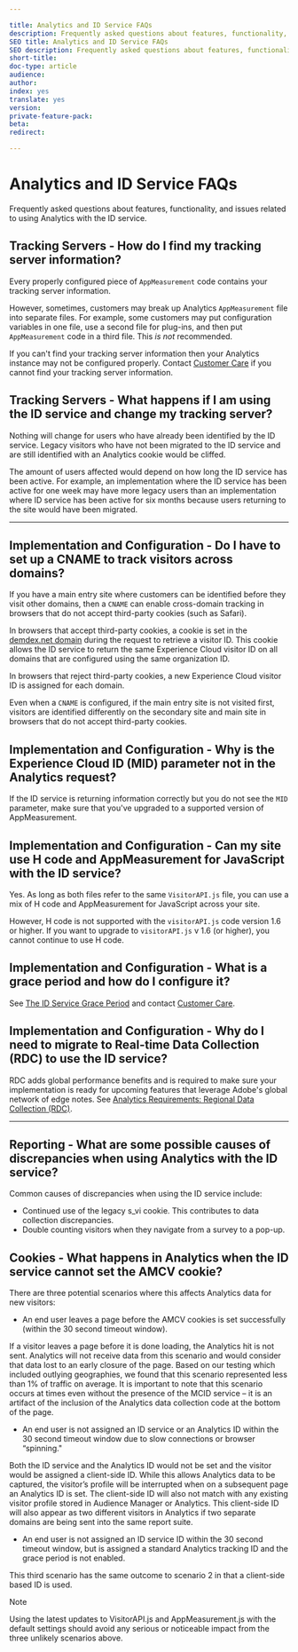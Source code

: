 ```yaml
---

title: Analytics and ID Service FAQs
description: Frequently asked questions about features, functionality, and issues related to using Analytics with the Adobe Experience Cloud ID service
SEO title: Analytics and ID Service FAQs
SEO description: Frequently asked questions about features, functionality, and issues related to using Analytics with the Adobe Experience Cloud ID service
short-title:
doc-type: article
audience:
author:
index: yes
translate: yes
version:
private-feature-pack:
beta:
redirect:

---
```


# Analytics and ID Service FAQs

Frequently asked questions about features, functionality, and issues related to using Analytics with the ID service.

## Tracking Servers - How do I find my tracking server information?

Every properly configured piece of `AppMeasurement` code contains your tracking server information.

However, sometimes, customers may break up Analytics `AppMeasurement` file into separate files. For example, some customers may put configuration variables in one file, use a second file for plug-ins, and then put `AppMeasurement` code in a third file. This *is not* recommended.

If you can't find your tracking server information then your Analytics instance may not be configured properly. Contact [Customer Care](https://helpx.adobe.com/marketing-cloud/contact-support.html) if you cannot find your tracking server information.

## Tracking Servers - What happens if I am using the ID service and change my tracking server?

Nothing will change for users who have already been identified by the ID service. Legacy visitors who have not been migrated to the ID service and are still identified with an Analytics cookie would be cliffed. 

The amount of users affected would depend on how long the ID service has been active. For example, an implementation where the ID service has been active for one week may have more legacy users than an implementation where ID service has been active for six months because users returning to the site would have been migrated.

---

## Implementation and Configuration - Do I have to set up a CNAME to track visitors across domains? 

If you have a main entry site where customers can be identified before they visit other domains, then a `CNAME` can enable cross-domain tracking in browsers that do not accept third-party cookies \(such as Safari\).

In browsers that accept third-party cookies, a cookie is set in the [demdex.net domain](https://marketing.adobe.com/resources/help/en_US/aam/demdex-calls.html) during the request to retrieve a visitor ID. This cookie allows the ID service to return the same Experience Cloud visitor ID on all domains that are configured using the same organization ID. 

In browsers that reject third-party cookies, a new Experience Cloud visitor ID is assigned for each domain.

Even when a `CNAME` is configured, if the main entry site is not visited first, visitors are identified differently on the secondary site and main site in browsers that do not accept third-party cookies.

## Implementation and Configuration - Why is the Experience Cloud ID \(MID\) parameter not in the Analytics request? 

If the ID service is returning information correctly but you do not see the `MID` parameter, make sure that you've upgraded to a supported version of AppMeasurement.

## Implementation and Configuration - Can my site use H code and AppMeasurement for JavaScript with the ID service? 

Yes. As long as both files refer to the same `VisitorAPI.js` file, you can use a mix of H code and AppMeasurement for JavaScript across your site.

However, H code is not supported with the `visitorAPI.js` code version 1.6 or higher. If you want to upgrade to `visitorAPI.js` v 1.6 \(or higher\), you cannot continue to use H code.

## Implementation and Configuration - What is a grace period and how do I configure it?

See [The ID Service Grace Period](mcvid_grace_period.html#) and contact [Customer Care](https://helpx.adobe.com/marketing-cloud/contact-support.html).

## Implementation and Configuration - Why do I need to migrate to Real-time Data Collection \(RDC\) to use the ID service? 

RDC adds global performance benefits and is required to make sure your implementation is ready for upcoming features that leverage Adobe's global network of edge notes. See [Analytics Requirements: Regional Data Collection \(RDC\)](mcvid-requirements.html#section_7D04BB013BC84A25BAE3B148BC0CA25F).

---

## Reporting - What are some possible causes of discrepancies when using Analytics with the ID service? 

Common causes of discrepancies when using the ID service include:

+ Continued use of the legacy s\_vi cookie. This contributes to data collection discrepancies.
+ Double counting visitors when they navigate from a survey to a pop-up.

## Cookies - What happens in Analytics when the ID service cannot set the AMCV cookie?

There are three potential scenarios where this affects Analytics data for new visitors:

+ An end user leaves a page before the AMCV cookies is set successfully \(within the 30 second timeout window\).

If a visitor leaves a page before it is done loading, the Analytics hit is not sent. Analytics will not receive data from this scenario and would consider that data lost to an early closure of the page. Based on our testing which included outlying geographies, we found that this scenario represented less than 1% of traffic on average. It is important to note that this scenario occurs at times even without the presence of the MCID service – it is an artifact of the inclusion of the Analytics data collection code at the bottom of the page.

+ An end user is not assigned an ID service or an Analytics ID within the 30 second timeout window due to slow connections or browser “spinning."

Both the ID service and the Analytics ID would not be set and the visitor would be assigned a client-side ID. While this allows Analytics data to be captured, the visitor’s profile will be interrupted when on a subsequent page an Analytics ID is set. The client-side ID will also not match with any existing visitor profile stored in Audience Manager or Analytics. This client-side ID will also appear as two different visitors in Analytics if two separate domains are being sent into the same report suite.

+ An end user is not assigned an ID service ID within the 30 second timeout window, but is assigned a standard Analytics tracking ID and the grace period is not enabled.

This third scenario has the same outcome to scenario 2 in that a client-side based ID is used.

>[!NOTE]
>Using the latest updates to VisitorAPI.js and AppMeasurement.js with the default settings should avoid any serious or noticeable impact from the three unlikely scenarios above.
